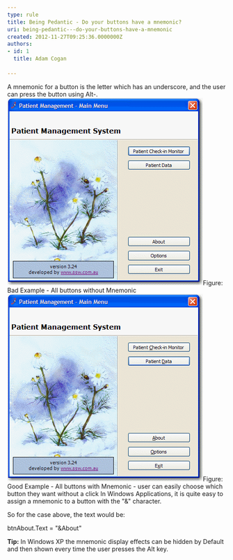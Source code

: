 ```yaml
---
type: rule
title: Being Pedantic - Do your buttons have a mnemonic?
uri: being-pedantic---do-your-buttons-have-a-mnemonic
created: 2012-11-27T09:25:36.0000000Z
authors:
- id: 1
  title: Adam Cogan

---
```


 
A mnemonic for a button is the letter which has an underscore, and the user can press the button using Alt-.
   ​ ![Browse Button](../../assets/BadMem.gif)Figure: Bad Example - All buttons without Mnemonic![Browse Button](../../assets/GoodMem.gif)Figure: Good Example - All buttons with Mnemonic - user can easily choose which button they want without a click
In Windows Applications, it is quite easy to assign a mnemonic to a button with the "&" character.

So for the case above, the text would be:

btnAbout.Text = "&About"

**Tip:** In Windows XP the mnemonic display effects can be hidden by Default and then shown every time the user presses the Alt key.

